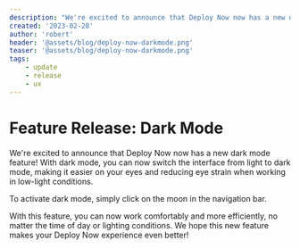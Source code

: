```yaml
---
description: "We're excited to announce that Deploy Now now has a new dark mode feature! With dark mode, you can now switch the interface from light to dark mode, making it easier on your eyes and reducing eye strain when working in low-light conditions."
created: '2023-02-28'
author: 'robert'
header: '@assets/blog/deploy-now-darkmode.png'
teaser: '@assets/blog/deploy-now-darkmode.png'
tags:
    - update
    - release
    - ux
---
```


# Feature Release: Dark Mode

We're excited to announce that Deploy Now now has a new dark mode feature! With dark mode, you can now switch the interface from light to dark mode, making it easier on your eyes and reducing eye strain when working in low-light conditions.

To activate dark mode, simply click on the moon in the navigation bar.

With this feature, you can now work comfortably and more efficiently, no matter the time of day or lighting conditions. We hope this new feature makes your Deploy Now experience even better!


